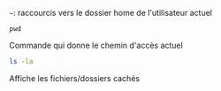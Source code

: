 `~`: raccourcis vers le dossier home de l'utilisateur actuel
```
pwd
```
Commande qui donne le chemin d'accès actuel

```bash
ls -la
```
Affiche les fichiers/dossiers cachés